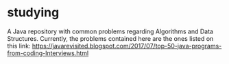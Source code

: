 # studying
A Java repository with common problems regarding Algorithms and Data Structures.
Currently, the problems contained here are the ones listed on this link:
https://javarevisited.blogspot.com/2017/07/top-50-java-programs-from-coding-Interviews.html
